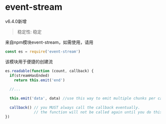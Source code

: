 # event-stream
v6.4.0新增
> 稳定性: 稳定

来自npm模块event-stream，如需使用，请用
```js
const es = require('event-stream')
```
该模块用于便捷的创建流
```js
es.readable(function (count, callback) {
  if(streamHasEnded)
    return this.emit('end')
  
  //...
  
  this.emit('data', data) //use this way to emit multiple chunks per call.
      
  callback() // you MUST always call the callback eventually.
             // the function will not be called again until you do this.
})
```
